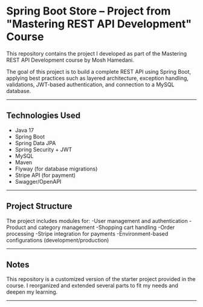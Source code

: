 # Spring Boot Store – Project from "Mastering REST API Development" Course

This repository contains the project I developed as part of the Mastering REST API Development course by Mosh Hamedani.

The goal of this project is to build a complete REST API using Spring Boot, applying best practices such as layered architecture, exception handling, validations, JWT-based authentication, and connection to a MySQL database.

---

## Technologies Used

- Java 17
- Spring Boot
- Spring Data JPA
- Spring Security + JWT
- MySQL
- Maven
- Flyway (for database migrations)
- Stripe API (for payment)
- Swagger/OpenAPI

---

## Project Structure
The project includes modules for:
-User management and authentication
-Product and category management
-Shopping cart handling
-Order processing
-Stripe integration for payments
-Environment-based configurations (development/production)

---

## Notes

This repository is a customized version of the starter project provided in the course. I reorganized and extended several parts to fit my needs and deepen my learning.

---

